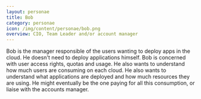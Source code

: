 ```yaml
---
layout: personae
title: Bob
category: personae
icon: /img/content/personae/bob.png
overview: CIO, Team Leader and/or account manager
---
```


Bob is the manager responsible of the users wanting to deploy apps in the cloud. He doesn't need to deploy applications himself. Bob is concerned with user access rights, quotas and usage. He also wants to understand how much users are consuming on each cloud. He also wants to understand what applications are deployed and how much resources they are using. He might eventually be the one paying for all this consumption, or liaise with the accounts manager.

